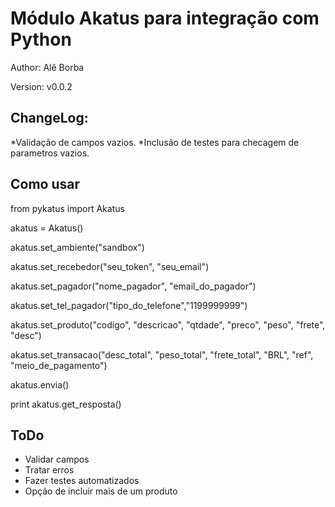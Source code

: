 Módulo Akatus para integração com Python
==========================================

Author: Alê Borba

Version: v0.0.2

ChangeLog:
-----------
*Validação de campos vazios.
*Inclusão de testes para checagem de parametros vazios.

Como usar
-------------------------

from pykatus import Akatus

akatus = Akatus()

akatus.set_ambiente("sandbox")

akatus.set_recebedor("seu_token", "seu_email")

akatus.set_pagador("nome_pagador", "email_do_pagador")

akatus.set_tel_pagador("tipo_do_telefone","1199999999")

akatus.set_produto("codigo", "descricao", "qtdade", "preco", "peso", "frete", "desc")

akatus.set_transacao("desc_total", "peso_total", "frete_total", "BRL", "ref", "meio_de_pagamento")

akatus.envia()

print akatus.get_resposta()

ToDo
----------------
* Validar campos
* Tratar erros
* Fazer testes automatizados
* Opção de incluir mais de um produto
